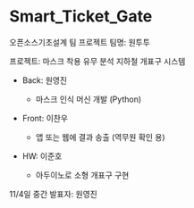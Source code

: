# Smart_Ticket_Gate
오픈소스기초설계 팀 프로젝트
팀명: 원투투

프로젝트: 마스크 착용 유무 분석 지하철 개표구 시스템

- Back: 원영진
  * 마스크 인식 머신 개발 (Python)

- Front: 이찬우
  * 앱 또는 웹에 결과 송출 (역무원 확인 용)

- HW: 이준호
  * 아두이노로 소형 개표구 구현

11/4일 중간 발표자: 원영진
